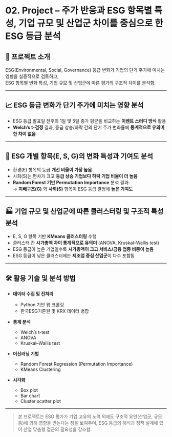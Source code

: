 # 02. Project – 주가 반응과 ESG 항목별 특성, 기업 규모 및 산업군 차이를 중심으로 한 ESG 등급 분석

## 📘 프로젝트 소개  
ESG(Environmental, Social, Governance) 등급 변화가 기업의 단기 주가에 미치는 영향을 실증적으로 검토하고,  
ESG 항목별 변화 특성, 기업 규모 및 산업군에 따른 평가의 구조적 차이를 분석함.

---

## 📈 ESG 등급 변화가 단기 주가에 미치는 영향 분석
- ESG 등급 발표일 전후의 1일 및 5일 종가 평균을 비교하는 **이벤트 스터디 방식** 활용  
- **Welch’s t-검정** 결과, 등급 상승/하락 간의 단기 주가 변화율에 **통계적으로 유의미한 차이 없음**

---

## 🧩 ESG 개별 항목(E, S, G)의 변화 특성과 기여도 분석
- 환경(E) 항목의 등급 **개선 비율이 가장 높음**
- 사회(S)는 편차가 크고 **등급 상승 기업보다 하락 기업 비율이 더 높음**
- **Random Forest 기반 Permutation Importance** 분석 결과:  
  → **지배구조(G)** 와 **사회(S)** 항목이 ESG 등급 결정에 **높은 기여도**

---

## 🏭 기업 규모 및 산업군에 따른 클러스터링 및 구조적 특성 분석
- E, S, G 항목 기반 **KMeans 클러스터링** 수행
- 클러스터 간 **시가총액 차이 통계적으로 유의미** (ANOVA, Kruskal–Wallis test)  
- ESG 등급이 높은 기업일수록 **시가총액이 크고 서비스/금융 업종 비중이 높음**
- ESG 등급이 낮은 클러스터에는 **제조업 중심 산업군**이 다수 포함됨

---

## 🛠️ 활용 기술 및 분석 방법

- **데이터 수집 및 전처리**  
  - Python 기반 웹 크롤링  
  - 한국ESG기준원 및 KRX 데이터 병합

- **통계 분석**  
  - Welch’s t-test  
  - ANOVA  
  - Kruskal–Wallis test

- **머신러닝 기법**  
  - Random Forest Regression (Permutation Importance)  
  - KMeans Clustering

- **시각화**  
  - Box plot  
  - Bar chart  
  - Cluster scatter plot

---

> 본 프로젝트는 ESG 평가가 기업 고유의 노력 외에도 구조적 요인(산업군, 규모 등)에 의해 영향을 받는다는 점을 보여주며, ESG 등급의 해석과 정책 설계에 있어 산업 맞춤형 접근의 필요성을 강조함.
